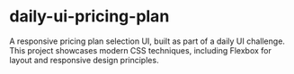 # daily-ui-pricing-plan
A responsive pricing plan selection UI, built as part of a daily UI challenge. This project showcases modern CSS techniques, including Flexbox for layout and responsive design principles.
